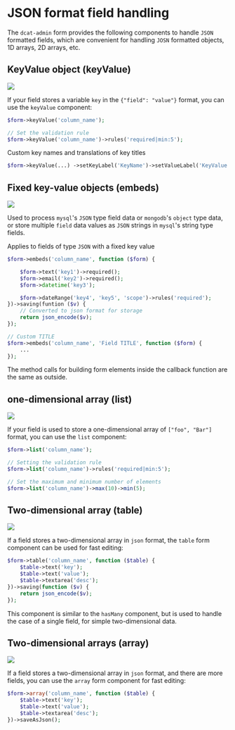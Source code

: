 # JSON format field handling

The `dcat-admin` form provides the following components to handle `JSON` formatted fields, which are convenient for handling `JOSN` formatted objects, 1D arrays, 2D arrays, etc.


## KeyValue object (keyValue)

![]({{public}}/assets/img/screenshots/key-value.png)

If your field stores a variable `key` in the `{"field": "value"}` format, you can use the `keyValue` component:

```php
$form->keyValue('column_name');

// Set the validation rule
$form->keyValue('column_name')->rules('required|min:5');
```

Custom key names and translations of key titles

```php
$form->keyValue(...) ->setKeyLabel('KeyName')->setValueLabel('KeyValue');
```

## Fixed key-value objects (embeds)

![]({{public}}/assets/img/screenshots/embeds.png)

Used to process `mysql`'s `JSON` type field data or `mongodb`'s `object` type data, or store multiple `field` data values as `JSON` strings in `mysql`'s string type fields.

Applies to fields of type `JSON` with a fixed key value

```php
$form->embeds('column_name', function ($form) {

    $form->text('key1')->required();
    $form->email('key2')->required();
    $form->datetime('key3');

    $form->dateRange('key4', 'key5', 'scope')->rules('required');
})->saving(funtion ($v) {
    // Converted to json format for storage
    return json_encode($v);
});

// Custom TITLE
$form->embeds('column_name', 'Field TITLE', function ($form) {
    ...
});
```

The method calls for building form elements inside the callback function are the same as outside.

## one-dimensional array (list)

![]({{public}}/assets/img/screenshots/form-list.png)

If your field is used to store a one-dimensional array of `["foo", "Bar"]` format, you can use the `list` component:

```php
$form->list('column_name');

// Setting the validation rule
$form->list('column_name')->rules('required|min:5');

// Set the maximum and minimum number of elements
$form->list('column_name')->max(10)->min(5);
```

## Two-dimensional array (table)

![]({{public}}/assets/img/screenshots/form-table.png)

If a field stores a two-dimensional array in `json` format, the `table` form component can be used for fast editing:

```php
$form->table('column_name', function ($table) {
    $table->text('key');
    $table->text('value');
    $table->textarea('desc');
})->saving(function ($v) {
    return json_encode($v);
});
```

This component is similar to the `hasMany` component, but is used to handle the case of a single field, for simple two-dimensional data.


## Two-dimensional arrays (array)

![]({{public}}/assets/img/screenshots/has-many.png)

If a field stores a two-dimensional array in `json` format, and there are more fields, you can use the `array` form component for fast editing:

```php
$form->array('column_name', function ($table) {
    $table->text('key');
    $table->text('value');
    $table->textarea('desc');
})->saveAsJson();
```
